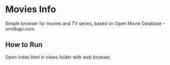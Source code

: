 # Movies Info
Simple browser for movies and TV series, based on Open Movie Database - omdbapi.com.

## How to Run
Open index.html in views folder with web browser.
